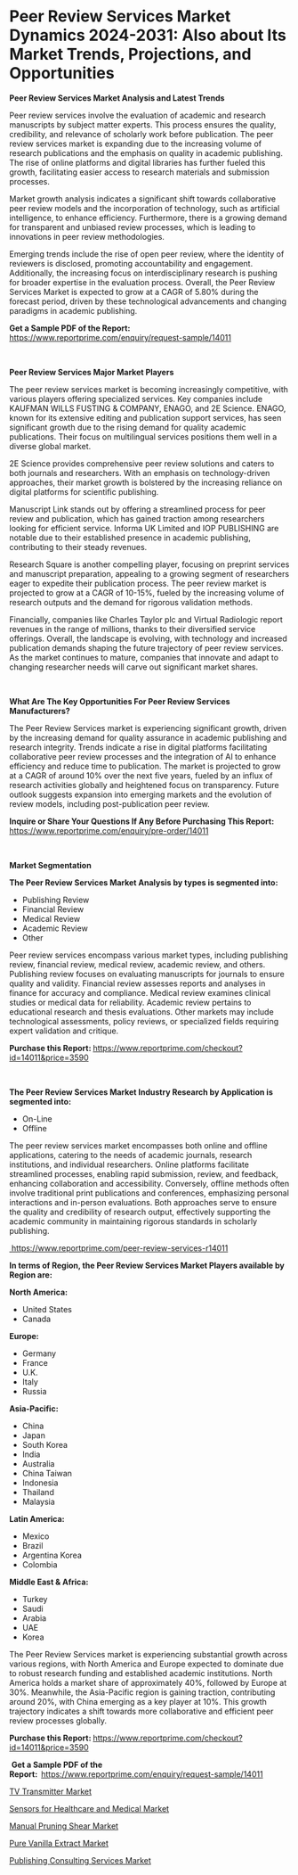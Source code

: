 <p><h1>Peer Review Services Market Dynamics 2024-2031: Also about Its Market Trends, Projections, and Opportunities</h1></p><p><strong>Peer Review Services Market Analysis and Latest Trends</strong></p>
<p><p>Peer review services involve the evaluation of academic and research manuscripts by subject matter experts. This process ensures the quality, credibility, and relevance of scholarly work before publication. The peer review services market is expanding due to the increasing volume of research publications and the emphasis on quality in academic publishing. The rise of online platforms and digital libraries has further fueled this growth, facilitating easier access to research materials and submission processes.</p><p>Market growth analysis indicates a significant shift towards collaborative peer review models and the incorporation of technology, such as artificial intelligence, to enhance efficiency. Furthermore, there is a growing demand for transparent and unbiased review processes, which is leading to innovations in peer review methodologies. </p><p>Emerging trends include the rise of open peer review, where the identity of reviewers is disclosed, promoting accountability and engagement. Additionally, the increasing focus on interdisciplinary research is pushing for broader expertise in the evaluation process. Overall, the Peer Review Services Market is expected to grow at a CAGR of 5.80% during the forecast period, driven by these technological advancements and changing paradigms in academic publishing.</p></p>
<p><strong>Get a Sample PDF of the Report:&nbsp;</strong> <a href="https://www.reportprime.com/enquiry/request-sample/14011">https://www.reportprime.com/enquiry/request-sample/14011</a></p>
<p>&nbsp;</p>
<p><strong>Peer Review Services Major Market Players</strong></p>
<p><p>The peer review services market is becoming increasingly competitive, with various players offering specialized services. Key companies include KAUFMAN WILLS FUSTING & COMPANY, ENAGO, and 2E Science. ENAGO, known for its extensive editing and publication support services, has seen significant growth due to the rising demand for quality academic publications. Their focus on multilingual services positions them well in a diverse global market.</p><p>2E Science provides comprehensive peer review solutions and caters to both journals and researchers. With an emphasis on technology-driven approaches, their market growth is bolstered by the increasing reliance on digital platforms for scientific publishing.</p><p>Manuscript Link stands out by offering a streamlined process for peer review and publication, which has gained traction among researchers looking for efficient service. Informa UK Limited and IOP PUBLISHING are notable due to their established presence in academic publishing, contributing to their steady revenues.</p><p>Research Square is another compelling player, focusing on preprint services and manuscript preparation, appealing to a growing segment of researchers eager to expedite their publication process. The peer review market is projected to grow at a CAGR of 10-15%, fueled by the increasing volume of research outputs and the demand for rigorous validation methods.</p><p>Financially, companies like Charles Taylor plc and Virtual Radiologic report revenues in the range of millions, thanks to their diversified service offerings. Overall, the landscape is evolving, with technology and increased publication demands shaping the future trajectory of peer review services. As the market continues to mature, companies that innovate and adapt to changing researcher needs will carve out significant market shares.</p></p>
<p>&nbsp;</p>
<p><strong>What Are The Key Opportunities For Peer Review Services Manufacturers?</strong></p>
<p><p>The Peer Review Services market is experiencing significant growth, driven by the increasing demand for quality assurance in academic publishing and research integrity. Trends indicate a rise in digital platforms facilitating collaborative peer review processes and the integration of AI to enhance efficiency and reduce time to publication. The market is projected to grow at a CAGR of around 10% over the next five years, fueled by an influx of research activities globally and heightened focus on transparency. Future outlook suggests expansion into emerging markets and the evolution of review models, including post-publication peer review.</p></p>
<p><strong>Inquire or Share Your Questions If Any Before Purchasing This Report:</strong> <a href="https://www.reportprime.com/enquiry/pre-order/14011">https://www.reportprime.com/enquiry/pre-order/14011</a></p>
<p>&nbsp;</p>
<p><strong>Market Segmentation</strong></p>
<p><strong>The Peer Review Services Market Analysis by types is segmented into:</strong></p>
<p><ul><li>Publishing Review</li><li>Financial Review</li><li>Medical Review</li><li>Academic Review</li><li>Other</li></ul></p>
<p><p>Peer review services encompass various market types, including publishing review, financial review, medical review, academic review, and others. Publishing review focuses on evaluating manuscripts for journals to ensure quality and validity. Financial review assesses reports and analyses in finance for accuracy and compliance. Medical review examines clinical studies or medical data for reliability. Academic review pertains to educational research and thesis evaluations. Other markets may include technological assessments, policy reviews, or specialized fields requiring expert validation and critique.</p></p>
<p><strong>Purchase this Report:&nbsp;</strong><a href="https://www.reportprime.com/checkout?id=14011&price=3590">https://www.reportprime.com/checkout?id=14011&price=3590</a></p>
<p>&nbsp;</p>
<p><strong>The Peer Review Services Market Industry Research by Application is segmented into:</strong></p>
<p><ul><li>On-Line</li><li>Offline</li></ul></p>
<p><p>The peer review services market encompasses both online and offline applications, catering to the needs of academic journals, research institutions, and individual researchers. Online platforms facilitate streamlined processes, enabling rapid submission, review, and feedback, enhancing collaboration and accessibility. Conversely, offline methods often involve traditional print publications and conferences, emphasizing personal interactions and in-person evaluations. Both approaches serve to ensure the quality and credibility of research output, effectively supporting the academic community in maintaining rigorous standards in scholarly publishing.</p></p>
<p><a href="https://www.reportprime.com/peer-review-services-r14011">&nbsp;https://www.reportprime.com/peer-review-services-r14011</a></p>
<p><strong>In terms of Region, the Peer Review Services Market Players available by Region are:</strong></p>
<p>
    <p> <strong> North America: </strong>
        <ul>
            <li>United States</li>
            <li>Canada</li>
        </ul>
        </p> 
    <p> <strong> Europe: </strong>
        <ul>
            <li>Germany</li>
            <li>France</li>
            <li>U.K.</li>
            <li>Italy</li>
            <li>Russia</li>
        </ul>
        </p> 
    <p> <strong> Asia-Pacific: </strong>
        <ul>
            <li>China</li>
            <li>Japan</li>
            <li>South Korea</li>
            <li>India</li>
            <li>Australia</li>
            <li>China Taiwan</li>
            <li>Indonesia</li>
            <li>Thailand</li>
            <li>Malaysia</li>
        </ul>
        </p> 
    <p> <strong> Latin America: </strong>
        <ul>
            <li>Mexico</li>
            <li>Brazil</li>
            <li>Argentina Korea</li>
            <li>Colombia</li>
        </ul>
        </p> 
    <p> <strong> Middle East & Africa: </strong>
        <ul>
            <li>Turkey</li>
            <li>Saudi</li>
            <li>Arabia</li>
            <li>UAE</li>
            <li>Korea</li>
        </ul>
    </p>
    </p>
<p><p>The Peer Review Services market is experiencing substantial growth across various regions, with North America and Europe expected to dominate due to robust research funding and established academic institutions. North America holds a market share of approximately 40%, followed by Europe at 30%. Meanwhile, the Asia-Pacific region is gaining traction, contributing around 20%, with China emerging as a key player at 10%. This growth trajectory indicates a shift towards more collaborative and efficient peer review processes globally.</p></p>
<p><strong>Purchase this Report: </strong><a href="https://www.reportprime.com/checkout?id=14011&price=3590">https://www.reportprime.com/checkout?id=14011&price=3590</a></p>
<p>&nbsp;<strong>Get a Sample PDF of the Report:&nbsp;&nbsp;</strong><a href="https://www.reportprime.com/enquiry/request-sample/14011">https://www.reportprime.com/enquiry/request-sample/14011</a></p>
<p><strong></strong></p>
<p><p><a href="https://www.linkedin.com/pulse/tv-transmitter-market-strategic-insights-product-evolution-segmentation-kxt0f?trackingId=2whsEdrvQQOVUpFQfZeyWA%3D%3D">TV Transmitter Market</a></p><p><a href="https://medium.com/@lynnullrich1993/the-sensors-for-healthcare-and-medical-industry-analysis-report-offers-a-comprehensive-and-54f25c65ba8d">Sensors for Healthcare and Medical Market</a></p><p><a href="https://issuu.com/reportprime-2/docs/manual-pruning-shear-market-size-20_4c219ced5014a2">Manual Pruning Shear Market</a></p><p><a href="https://issuu.com/reportprime-2/docs/pure-vanilla-extract-market-size-20_ad9ea741145963">Pure Vanilla Extract Market</a></p><p><a href="https://github.com/GraceTurner587/Market-Research-Report-List-1/blob/main/publishing-consulting-services-market.md">Publishing Consulting Services Market</a></p></p>